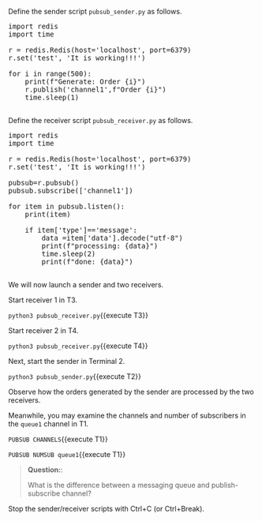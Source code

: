 

Define the sender script `pubsub_sender.py` as follows.

<pre class="file" data-filename="pubsub_sender.py" data-target="replace">
import redis
import time

r = redis.Redis(host='localhost', port=6379)
r.set('test', 'It is working!!!')

for i in range(500):
    print(f"Generate: Order {i}")
    r.publish('channel1',f"Order {i}")
    time.sleep(1)

</pre>

Define the receiver script `pubsub_receiver.py` as follows.

<pre class="file" data-filename="pubsub_receiver.py" data-target="replace">
import redis
import time

r = redis.Redis(host='localhost', port=6379)
r.set('test', 'It is working!!!')

pubsub=r.pubsub()
pubsub.subscribe(['channel1'])

for item in pubsub.listen():
    print(item)
    
    if item['type']=='message':
        data =item['data'].decode("utf-8") 
        print(f"processing: {data}")
        time.sleep(2)
        print(f"done: {data}")
  
</pre>


We will now launch a sender and two receivers.


Start receiver 1 in T3.

`python3 pubsub_receiver.py`{{execute T3}}

Start receiver 2 in T4.

`python3 pubsub_receiver.py`{{execute T4}}


Next, start the sender in Terminal 2.

`python3 pubsub_sender.py`{{execute T2}}




Observe how the orders generated by the sender are processed by the two receivers.



Meanwhile, you may examine the channels and number of subscribers in the `queue1` channel in T1.

`PUBSUB CHANNELS`{{execute T1}}

`PUBSUB NUMSUB queue1`{{execute T1}}


> **Question:**:
>
> What is the difference between a messaging queue and publish-subscribe channel?
>

Stop the sender/receiver scripts with Ctrl+C (or Ctrl+Break).

